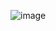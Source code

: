 ![image](https://github.com/nikhil5731/API-Tracker-Assignment/assets/105017554/25ec2536-122f-4114-99af-1fdf5722ad98)

